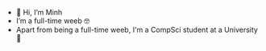 - 👋 Hi, I’m Minh
- I’m a full-time weeb 🤓
- Apart from being a full-time weeb, I'm a CompSci student at a University 🤪

<!---
MinhPhan23/MinhPhan23 is a ✨ special ✨ repository because its `README.md` (this file) appears on your GitHub profile.
You can click the Preview link to take a look at your changes.
--->
